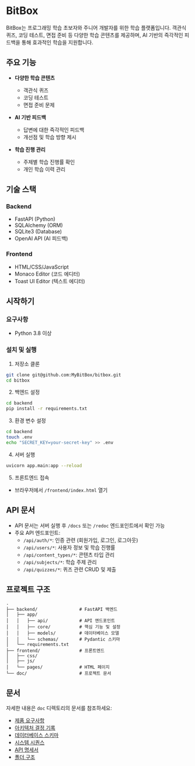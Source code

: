 # BitBox

BitBox는 프로그래밍 학습 초보자와 주니어 개발자를 위한 학습 플랫폼입니다. 객관식 퀴즈, 코딩 테스트, 면접 준비 등 다양한 학습 콘텐츠를 제공하며, AI 기반의 즉각적인 피드백을 통해 효과적인 학습을 지원합니다.

## 주요 기능

- **다양한 학습 콘텐츠**
  - 객관식 퀴즈
  - 코딩 테스트
  - 면접 준비 문제
  
- **AI 기반 피드백**
  - 답변에 대한 즉각적인 피드백
  - 개선점 및 학습 방향 제시
  
- **학습 진행 관리**
  - 주제별 학습 진행률 확인
  - 개인 학습 이력 관리

## 기술 스택

### Backend
- FastAPI (Python)
- SQLAlchemy (ORM)
- SQLite3 (Database)
- OpenAI API (AI 피드백)

### Frontend
- HTML/CSS/JavaScript
- Monaco Editor (코드 에디터)
- Toast UI Editor (텍스트 에디터)

## 시작하기

### 요구사항
- Python 3.8 이상

### 설치 및 실행

1. 저장소 클론
```bash
git clone git@github.com:MyBitBox/bitbox.git
cd bitbox
```

2. 백엔드 설정
```bash
cd backend
pip install -r requirements.txt
```

3. 환경 변수 설정
```bash
cd backend
touch .env
echo "SECRET_KEY=your-secret-key" >> .env
```

4. 서버 실행
```bash
uvicorn app.main:app --reload
```

5. 프론트엔드 접속
- 브라우저에서 `/frontend/index.html` 열기

## API 문서

- API 문서는 서버 실행 후 `/docs` 또는 `/redoc` 엔드포인트에서 확인 가능
- 주요 API 엔드포인트:
  - `/api/auth/*`: 인증 관련 (회원가입, 로그인, 로그아웃)
  - `/api/users/*`: 사용자 정보 및 학습 진행률
  - `/api/content_types/*`: 콘텐츠 타입 관리
  - `/api/subjects/*`: 학습 주제 관리
  - `/api/quizzes/*`: 퀴즈 관련 CRUD 및 제출
  
## 프로젝트 구조

```
.
├── backend/                # FastAPI 백엔드
│   ├── app/
│   │   ├── api/            # API 엔드포인트
│   │   ├── core/           # 핵심 기능 및 설정
│   │   ├── models/         # 데이터베이스 모델
│   │   └── schemas/        # Pydantic 스키마
│   └── requirements.txt
├── frontend/               # 프론트엔드
│   ├── css/
│   ├── js/
│   └── pages/              # HTML 페이지
└── doc/                    # 프로젝트 문서
```

## 문서

자세한 내용은 `doc` 디렉토리의 문서를 참조하세요:
- [제품 요구사항](doc/001_PRD.md)
- [아키텍처 결정 기록](doc/010_ADR.md)
- [데이터베이스 스키마](doc/020_ERD.md)
- [시스템 시퀀스](doc/030_SEQUENCE_DIAGRAM.md)
- [API 명세서](doc/040_APISPEC.md)
- [폴더 구조](doc/050_FOLDER.md)